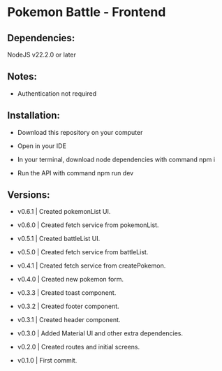 # Pokemon Battle - Frontend

## Dependencies:

NodeJS v22.2.0 or later

## Notes:

- Authentication not required

## Installation:

- Download this repository on your computer

- Open in your IDE

- In your terminal, download node dependencies with command npm i

- Run the API with command npm run dev

## Versions:

- v0.6.1 | Created pokemonList UI.

- v0.6.0 | Created fetch service from pokemonList.

- v0.5.1 | Created battleList UI.

- v0.5.0 | Created fetch service from battleList.

- v0.4.1 | Created fetch service from createPokemon.

- v0.4.0 | Created new pokemon form.

- v0.3.3 | Created toast component.

- v0.3.2 | Created footer component.

- v0.3.1 | Created header component.

- v0.3.0 | Added Material UI and other extra dependencies.

- v0.2.0 | Created routes and initial screens.

- v0.1.0 | First commit.
